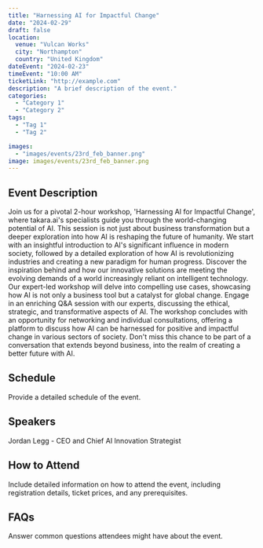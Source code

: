 ```yaml
---
title: "Harnessing AI for Impactful Change"
date: "2024-02-29"
draft: false
location:
  venue: "Vulcan Works"
  city: "Northampton"
  country: "United Kingdom"
dateEvent: "2024-02-23"
timeEvent: "10:00 AM"
ticketLink: "http://example.com"
description: "A brief description of the event."
categories:
  - "Category 1"
  - "Category 2"
tags:
  - "Tag 1"
  - "Tag 2"

images:
  - "images/events/23rd_feb_banner.png"
image: images/events/23rd_feb_banner.png
---
```


## Event Description

Join us for a pivotal 2-hour workshop, 'Harnessing AI for Impactful Change', where takara.ai's specialists guide you through the world-changing potential of AI. This session is not just about business transformation but a deeper exploration into how AI is reshaping the future of humanity. We start with an insightful introduction to AI's significant influence in modern society, followed by a detailed exploration of how AI is revolutionizing industries and creating a new paradigm for human progress. Discover the inspiration behind
and how our innovative solutions are meeting the evolving demands of a world increasingly reliant on intelligent technology. Our expert-led workshop will delve into compelling use cases, showcasing how AI is not only a business tool but a catalyst for global change. Engage in an enriching Q&A session with our experts, discussing the ethical, strategic, and transformative aspects of AI. The workshop concludes with an opportunity for networking and individual consultations, offering a platform to discuss how AI can be harnessed for positive and impactful change in various sectors of society. Don't miss this chance to be part of a conversation that extends beyond business, into the realm of creating a better future with AI.

## Schedule

Provide a detailed schedule of the event.

## Speakers

Jordan Legg - CEO and Chief AI Innovation Strategist

## How to Attend

Include detailed information on how to attend the event, including registration details, ticket prices, and any prerequisites.

## FAQs

Answer common questions attendees might have about the event.
